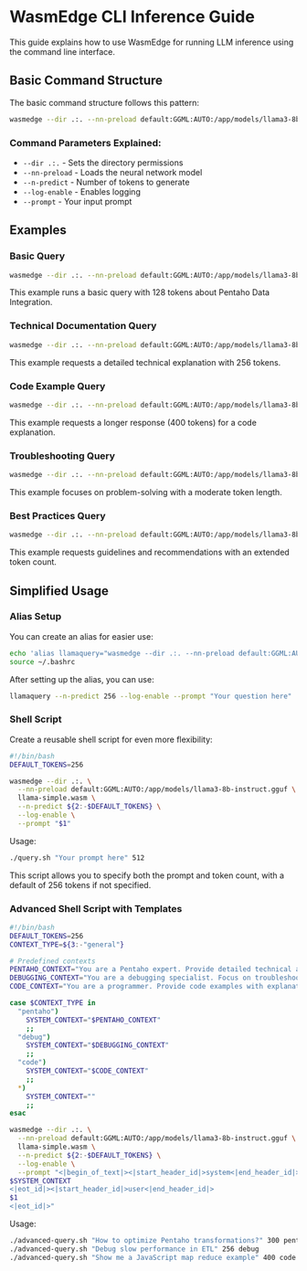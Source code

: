# WasmEdge CLI Inference Guide

This guide explains how to use WasmEdge for running LLM inference using the command line interface.

## Basic Command Structure

The basic command structure follows this pattern:

```bash
wasmedge --dir .:. --nn-preload default:GGML:AUTO:/app/models/llama3-8b-instruct.gguf llama-simple.wasm --n-predict <tokens> --log-enable --prompt "<your prompt>"
```

### Command Parameters Explained:
- `--dir .:.` - Sets the directory permissions
- `--nn-preload` - Loads the neural network model
- `--n-predict` - Number of tokens to generate
- `--log-enable` - Enables logging
- `--prompt` - Your input prompt

## Examples

### Basic Query
```bash
wasmedge --dir .:. --nn-preload default:GGML:AUTO:/app/models/llama3-8b-instruct.gguf llama-simple.wasm --n-predict 128 --log-enable --prompt "What is a Pentaho Data Integration transformation?"
```
This example runs a basic query with 128 tokens about Pentaho Data Integration.

### Technical Documentation Query
```bash
wasmedge --dir .:. --nn-preload default:GGML:AUTO:/app/models/llama3-8b-instruct.gguf llama-simple.wasm --n-predict 256 --log-enable --prompt "Explain the key components of a Kettle transformation and their interactions."
```
This example requests a detailed technical explanation with 256 tokens.

### Code Example Query
```bash
wasmedge --dir .:. --nn-preload default:GGML:AUTO:/app/models/llama3-8b-instruct.gguf llama-simple.wasm --n-predict 400 --log-enable --prompt "Show me a JavaScript example of data transformation using arrays and objects"
```
This example requests a longer response (400 tokens) for a code explanation.

### Troubleshooting Query
```bash
wasmedge --dir .:. --nn-preload default:GGML:AUTO:/app/models/llama3-8b-instruct.gguf llama-simple.wasm --n-predict 300 --log-enable --prompt "How to debug performance issues in a Pentaho ETL job that's running slowly?"
```
This example focuses on problem-solving with a moderate token length.

### Best Practices Query
```bash
wasmedge --dir .:. --nn-preload default:GGML:AUTO:/app/models/llama3-8b-instruct.gguf llama-simple.wasm --n-predict 350 --log-enable --prompt "What are the best practices for designing efficient Pentaho Data Integration workflows?"
```
This example requests guidelines and recommendations with an extended token count.

## Simplified Usage

### Alias Setup
You can create an alias for easier use:

```bash
echo 'alias llamaquery="wasmedge --dir .:. --nn-preload default:GGML:AUTO:/app/models/llama3-8b-instruct.gguf llama-simple.wasm"' >> ~/.bashrc
source ~/.bashrc
```

After setting up the alias, you can use:
```bash
llamaquery --n-predict 256 --log-enable --prompt "Your question here"
```

### Shell Script
Create a reusable shell script for even more flexibility:

```bash
#!/bin/bash
DEFAULT_TOKENS=256

wasmedge --dir .:. \
  --nn-preload default:GGML:AUTO:/app/models/llama3-8b-instruct.gguf \
  llama-simple.wasm \
  --n-predict ${2:-$DEFAULT_TOKENS} \
  --log-enable \
  --prompt "$1"
```

Usage:
```bash
./query.sh "Your prompt here" 512
```
This script allows you to specify both the prompt and token count, with a default of 256 tokens if not specified.

### Advanced Shell Script with Templates
```bash
#!/bin/bash
DEFAULT_TOKENS=256
CONTEXT_TYPE=${3:-"general"}

# Predefined contexts
PENTAHO_CONTEXT="You are a Pentaho expert. Provide detailed technical answers."
DEBUGGING_CONTEXT="You are a debugging specialist. Focus on troubleshooting steps."
CODE_CONTEXT="You are a programmer. Provide code examples with explanations."

case $CONTEXT_TYPE in
  "pentaho")
    SYSTEM_CONTEXT="$PENTAHO_CONTEXT"
    ;;
  "debug")
    SYSTEM_CONTEXT="$DEBUGGING_CONTEXT"
    ;;
  "code")
    SYSTEM_CONTEXT="$CODE_CONTEXT"
    ;;
  *)
    SYSTEM_CONTEXT=""
    ;;
esac

wasmedge --dir .:. \
  --nn-preload default:GGML:AUTO:/app/models/llama3-8b-instruct.gguf \
  llama-simple.wasm \
  --n-predict ${2:-$DEFAULT_TOKENS} \
  --log-enable \
  --prompt "<|begin_of_text|><|start_header_id|>system<|end_header_id|>
$SYSTEM_CONTEXT
<|eot_id|><|start_header_id|>user<|end_header_id|>
$1
<|eot_id|>"
```

Usage:
```bash
./advanced-query.sh "How to optimize Pentaho transformations?" 300 pentaho
./advanced-query.sh "Debug slow performance in ETL" 256 debug
./advanced-query.sh "Show me a JavaScript map reduce example" 400 code
```